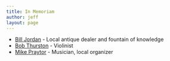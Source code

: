 ```yaml
---
title: In Memoriam
author: jeff
layout: page
---
```


* [Bill Jordan][1] - Local antique dealer and fountain of knowledge
* [Bob Thurston][3] - Violinist
* [Mike Praytor][2] - Musician, local organizer

 [1]: /in-memoriam/bill-jordan
 [2]: /in-memoriam/mike-praytor
 [3]: /in-memoriam/bob-thurston
 
